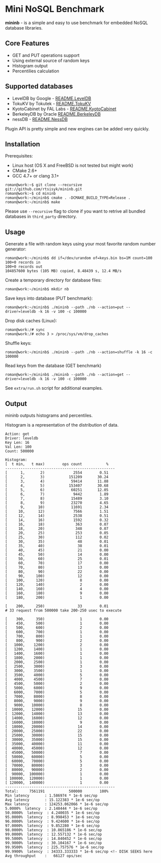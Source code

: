Mini NoSQL Benchmark
====================

**mininb** - is a simple and easy to use benchmark for embedded NoSQL database libraries.

Core Features
-------------

 + GET and PUT operations support
 + Using external source of random keys
 + Histogram output
 + Percentilies calculation
 
Supported databases
-------------------

 + LevelDB by Google - [README.LevelDB](README.LevelDB)
 + TokuKV by Tokutek - [README.TokuKV](README.TokuKV)
 + KyotoCabinet by FAL Labs - [README.KyotoCabinet](README.KyotoCabinet)
 + BerkeleyDB by Oracle [README.BerkeleyDB](README.BerkeleyDB)
 + nessDB - [README.NessDB](README.NessDB)

Plugin API is pretty simple and new engines can be added very quickly.

Installation
------------

Prerequisites:

 + Linux host (OS X and FreeBSD is not tested but might work)
 + CMake 2.6+
 + GCC 4.7+ or clang 3.1+

```
roman@work:~$ git clone --recursive git://github.com/rtsisyk/mininb.git
roman@work:~$ cd mininb
roman@work:~/mininb$ cmake . -DCMAKE_BUILD_TYPE=Release .
roman@work:~/mininb$ make
```

Please use `--recursive` flag to clone if you want to retrive all bundled databases in `third_party` directory.

Usage
-----

Generate a file with random keys using your most favorite random number generator:

```
roman@work:~/mininb$ dd if=/dev/urandom of=keys.bin bs=1M count=100
100+0 records in
100+0 records out
104857600 bytes (105 MB) copied, 8.48439 s, 12.4 MB/s
```

Create a temporary directory for database files:

```
roman@work:~/mininb$ mkdir nb
```

Save keys into database (PUT benchmark):
```
roman@work:~/mininb$ ./mininb --path ./nb --action=put --driver=leveldb -k 16 -v 100 -c 100000
```

Drop disk caches (Linux):

```
roman@work:/# sync
roman@work:/# echo 3 > /proc/sys/vm/drop_caches
```

Shuffle keys:

```
roman@work:~/mininb$ ./mininb --path ./nb --action=shuffle -k 16 -c 100000
```

Read keys from the database (GET benchmark)

```
roman@work:~/mininb$ ./mininb --path ./nb --action=get --driver=leveldb -k 16 -v 100 -c 100000
```

See `extra/run.sh` script for additional examples.

Output
------

mininb outputs histograms and percentiles.

Histogram is a representation of the distribution of data.

```
Action: get
Driver: leveldb
Key Len: 16
Val Len: 100
Count: 500000

Histogram:
[  t min,   t max)        ops count           %
--------------------------------------------------
[      1,       2)             2554        0.51 
[      2,       3)           151209       30.24 
[      3,       4)            59414       11.88 
[      4,       5)           153407       30.68 
[      5,       6)            60251       12.05 
[      6,       7)             9442        1.89 
[      7,       8)            15489        3.10 
[      8,       9)            23270        4.65 
[      9,      10)            11691        2.34 
[     10,      12)             7566        1.51 
[     12,      14)             2538        0.51 
[     14,      16)             1592        0.32 
[     16,      18)              363        0.07 
[     18,      20)              348        0.07 
[     20,      25)              253        0.05 
[     25,      30)              112        0.02 
[     30,      35)               48        0.01 
[     35,      40)               38        0.01 
[     40,      45)               21        0.00 
[     45,      50)               14        0.00 
[     50,      60)               25        0.01 
[     60,      70)               17        0.00 
[     70,      80)               13        0.00 
[     80,      90)               22        0.00 
[     90,     100)               12        0.00 
[    100,     120)                8        0.00 
[    120,     140)                2        0.00 
[    140,     160)                4        0.00 
[    160,     180)                9        0.00 
[    180,     200)                1        0.00 

[    200,     250)               33        0.01
# 33 request from 500000 take 200-250 usec to execute 

[    300,     350)                1        0.00 
[    450,     500)                1        0.00 
[    500,     600)                2        0.00 
[    600,     700)                1        0.00 
[    700,     800)                1        0.00 
[    800,     900)                2        0.00 
[   1000,    1200)                2        0.00 
[   1200,    1400)                1        0.00 
[   1400,    1600)                1        0.00 
[   1800,    2000)                1        0.00 
[   2000,    2500)                1        0.00 
[   2500,    3000)                3        0.00 
[   3000,    3500)                1        0.00 
[   3500,    4000)                5        0.00 
[   4000,    4500)                7        0.00 
[   4500,    5000)                2        0.00 
[   5000,    6000)                9        0.00 
[   6000,    7000)                5        0.00 
[   7000,    8000)                8        0.00 
[   8000,    9000)                9        0.00 
[   9000,   10000)                8        0.00 
[  10000,   12000)               15        0.00 
[  12000,   14000)               13        0.00 
[  14000,   16000)               12        0.00 
[  16000,   18000)                9        0.00 
[  18000,   20000)               14        0.00 
[  20000,   25000)               22        0.00 
[  25000,   30000)               15        0.00 
[  30000,   35000)               15        0.00 
[  35000,   40000)               11        0.00 
[  40000,   45000)               12        0.00 
[  45000,   50000)                7        0.00 
[  50000,   60000)                5        0.00 
[  60000,   70000)                5        0.00 
[  70000,   80000)                3        0.00 
[  80000,   90000)                2        0.00 
[  90000,  100000)                1        0.00 
[ 100000,  120000)                1        0.00 
[ 120000,  140000)                1        0.00 
--------------------------------------------------
Total:     7561191           500000        100%
Min latency       : 1.586974 * 1e-6 sec/op
Avg latency       : 15.122383 * 1e-6 sec/op
Max latency       : 124253.062066 * 1e-6 sec/op
5.0000%  latency  : 2.148444 * 1e-6 sec/op
50.0000%  latency  : 4.240035 * 1e-6 sec/op
95.0000%  latency  : 8.998453 * 1e-6 sec/op
96.0000%  latency  : 9.424600 * 1e-6 sec/op
97.0000%  latency  : 9.852280 * 1e-6 sec/op
98.0000%  latency  : 10.865186 * 1e-6 sec/op
99.0000%  latency  : 12.557132 * 1e-6 sec/op
99.5000%  latency  : 14.840452 * 1e-6 sec/op
99.9000%  latency  : 30.104167 * 1e-6 sec/op
99.9500%  latency  : 225.757576 * 1e-6 sec/op
99.9900%  latency  : 34333.333333 * 1e-6 sec/op <!- DISK SEEKS here
Avg throughput    :   66127 ops/sec
```
